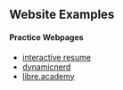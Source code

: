 ## Website Examples

#### Practice Webpages
* [interactive resume](resume.dynamicnerd.com)
* [dynamicnerd](dynamicnerd.com)
* [libre.academy](libre.academy)
